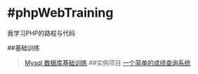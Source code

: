 #phpWebTraining
=====
我学习PHP的路程与代码

##基础训练
>[Mysql 数据库基础训练](https://github.com/XINCGer/phpWebTraining/blob/master/MysqlBasicTraining.php) 
##实例项目
>[一个简单的成绩查询系统](https://github.com/XINCGer/phpWebTraining/tree/master/SimpleGradeQuery) 
